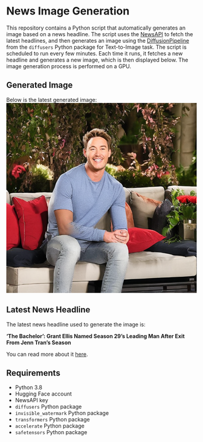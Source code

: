 # News Image Generation
This repository contains a Python script that automatically generates an image based on a news headline. The script uses the [NewsAPI](https://newsapi.org/) to fetch the latest headlines, and then generates an image using the [DiffusionPipeline](https://github.com/huggingface/diffusers) from the `diffusers` Python package for Text-to-Image task.
The script is scheduled to run every few minutes. Each time it runs, it fetches a new headline and generates a new image, which is then displayed below. The image generation process is performed on a GPU.

## Generated Image
Below is the latest generated image:
![Generated Image](image.png)

## Latest News Headline
The latest news headline used to generate the image is:

**‘The Bachelor’: Grant Ellis Named Season 29’s Leading Man After Exit From Jenn Tran’s Season**

You can read more about it [here](https://news.google.com/rss/articles/CBMiiwFBVV95cUxOUkFqOE5aN0NoYkY0YWFmMUU3M051YV81bnRYV0l6U0tlWUhXOS01NWRjTEdyUHFkODh6M1RnMGtEazlDc09NODVDM2ZRclhnZTFSaHZtelhGVkVweF9QSmszOHFqMUNMak04cXdidGRfSlBYaHBfRUh1a1ZQRlh4WnVTT1ZQNHBpbkVr?oc=5).

## Requirements
- Python 3.8
- Hugging Face account
- NewsAPI key
- `diffusers` Python package
- `invisible_watermark` Python package
- `transformers` Python package
- `accelerate` Python package
- `safetensors` Python package
